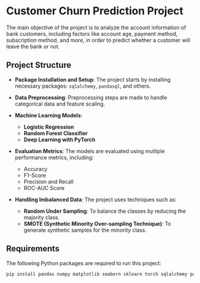 # Customer Churn Prediction Project

The main objective of the project is to analyze the account information of bank customers, including factors like account age, payment method, subscription method, and more, in order to predict whether a customer will leave the bank or not. 

## Project Structure

- **Package Installation and Setup**: The project starts by installing necessary packages: `sqlalchemy`, `pandasql`, and others.
  
- **Data Preprocessing**: Preprocessing steps are made to handle categorical data and feature scaling.

- **Machine Learning Models**:
  - **Logistic Regression**
  - **Random Forest Classifier**
  - **Deep Learning with PyTorch**

- **Evaluation Metrics**: The models are evaluated using multiple performance metrics, including:
  - Accuracy
  - F1-Score
  - Precision and Recall
  - ROC-AUC Score

- **Handling Imbalanced Data**: The project uses techniques such as:
  - **Random Under Sampling**: To balance the classes by reducing the majority class.
  - **SMOTE (Synthetic Minority Over-sampling Technique)**: To generate synthetic samples for the minority class.

## Requirements

The following Python packages are required to run this project:

```bash
pip install pandas numpy matplotlib seaborn sklearn torch sqlalchemy pandasql imblearn
